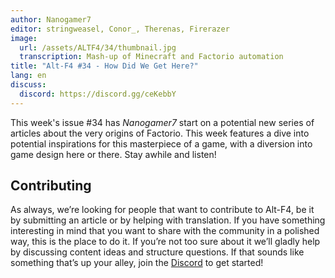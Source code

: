 ```yaml
---
author: Nanogamer7
editor: stringweasel, Conor_, Therenas, Firerazer
image:
  url: /assets/ALTF4/34/thumbnail.jpg
  transcription: Mash-up of Minecraft and Factorio automation
title: "Alt-F4 #34 - How Did We Get Here?"
lang: en
discuss:
  discord: https://discord.gg/ceKebbY
---
```


This week's issue #34 has *Nanogamer7* start on a potential new series of articles about the very origins of Factorio. This week features a dive into potential inspirations for this masterpiece of a game, with a diversion into game design here or there. Stay awhile and listen!

## Contributing

As always, we’re looking for people that want to contribute to Alt-F4, be it by submitting an article or by helping with translation. If you have something interesting in mind that you want to share with the community in a polished way, this is the place to do it. If you’re not too sure about it we’ll gladly help by discussing content ideas and structure questions. If that sounds like something that’s up your alley, join the [Discord](https://discord.gg/nxnCFkb) to get started!
